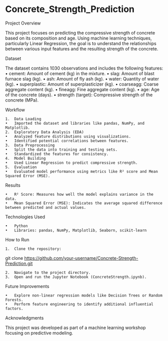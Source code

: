 # Concrete_Strength_Prediction

Project Overview

This project focuses on predicting the compressive strength of concrete based on its composition and age. Using machine learning techniques, particularly Linear Regression, the goal is to understand the relationships between various input features and the resulting strength of the concrete.

Dataset

The dataset contains 1030 observations and includes the following features:
	•	cement: Amount of cement (kg) in the mixture.
	•	slag: Amount of blast furnace slag (kg).
	•	ash: Amount of fly ash (kg).
	•	water: Quantity of water (kg).
	•	superplastic: Amount of superplasticizer (kg).
	•	coarseagg: Coarse aggregate content (kg).
	•	fineagg: Fine aggregate content (kg).
	•	age: Age of the concrete (days).
	•	strength (target): Compressive strength of the concrete (MPa).

Workflow

	1.	Data Loading
	•	Imported the dataset and libraries like pandas, NumPy, and Matplotlib.
	2.	Exploratory Data Analysis (EDA)
	•	Analyzed feature distributions using visualizations.
	•	Identified potential correlations between features.
	3.	Data Preprocessing
	•	Split the data into training and testing sets.
	•	Standardized the features for consistency.
	4.	Model Building
	•	Used Linear Regression to predict compressive strength.
	5.	Evaluation
	•	Evaluated model performance using metrics like R² score and Mean Squared Error (MSE).

Results

	•	R² Score: Measures how well the model explains variance in the data.
	•	Mean Squared Error (MSE): Indicates the average squared difference between predicted and actual values.

Technologies Used

	•	Python
	•	Libraries: pandas, NumPy, Matplotlib, Seaborn, scikit-learn

How to Run

	1.	Clone the repository:

git clone https://github.com/your-username/Concrete-Strength-Prediction.git  


	2.	Navigate to the project directory.
	3.	Open and run the Jupyter Notebook (ConcreteStrength.ipynb).

Future Improvements

	•	Explore non-linear regression models like Decision Trees or Random Forests.
	•	Perform feature engineering to identify additional influential factors.

Acknowledgments

This project was developed as part of a machine learning workshop focusing on predictive modeling.
